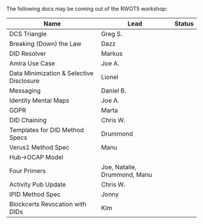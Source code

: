 The following docs may be coming out of the RWOT5 workshop:

Name | Lead | Status
---|---|---
DCS Triangle | Greg S. | 
Breaking (Down) the Law | Dazz |
DID Resolver | Markus |
Amira Use Case | Joe A. |
Data Minimization & Selective Disclosure | Lionel |
Messaging | Daniel B. | 
Identity Mental Maps | Joe A. |
GDPR | Marta |
DID Chaining | Chris W. |
Templates for DID Method Specs | Drummond |
Verus1 Method Spec | Manu |
Hub->OCAP Model |
Four Primers | Joe, Natalie, Drummond, Manu |
Activity Pub Update | Chris W. |
IPID Method Spec | Jonny |
Blockcerts Revocation with DIDs | Kim |

